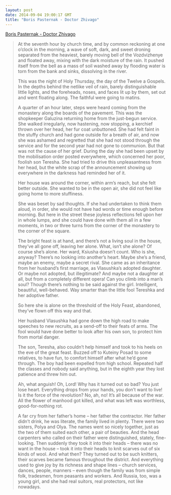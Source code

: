 ```yaml
---
layout: post
date: 2014-09-04 19:00:17 GMT
title: "Boris Pasternak - Doctor Zhivago"
---
```

<a href="http://www.amazon.in/gp/product/0099541246/ref=as_li_tl?ie=UTF8&amp;camp=3626&amp;creative=24822&amp;creativeASIN=0099541246&amp;linkCode=as2&amp;tag=arpstum-21">Boris Pasternak - Doctor Zhivago</a><img src="http://ir-in.amazon-adsystem.com/e/ir?t=arpstum-21&amp;l=as2&amp;o=31&amp;a=0099541246" width="1" height="1" border="0" alt="" style="border:none !important; margin:0px !important;"/>

<blockquote><p>At the seventh hour by church time, and by common reckoning at one o’clock in the morning, a wave of soft, dark, and sweet droning separated from the heaviest, barely moving bell of the Vozdvizhenye and floated away, mixing with the dark moisture of the rain. It pushed itself from the bell as a mass of soil washed away by flooding water is torn from the bank and sinks, dissolving in the river. </p>

<p>This was the night of Holy Thursday, the day of the Twelve a Gospels. In the depths behind the netlike veil of rain, barely distinguishable little lights, and the foreheads, noses, and faces lit up by them, set out and went floating along. The faithful were going to matins. </p>

<p>A quarter of an hour later, steps were heard coming from the monastery along the boards of the pavement. This was the shopkeeper Galuzina returning home from the just-begun service. She walked irregularly, now hastening, now stopping, a kerchief thrown over her head, her fur coat unbuttoned. She had felt faint in the stuffy church and had gone outside for a breath of air, and now she was ashamed and regretted that she had not stood through the service and for the second year had not gone to communion. But that was not the cause of her grief. During the day she had been upset by the mobilisation order posted everywhere, which concerned her poor, foolish son Teresha. She had tried to drive this unpleasantness from her head, but the white scrap of the announcement showing up everywhere in the darkness had reminded her of it. </p>

<p>Her house was around the corner, within arm’s reach, but she felt better outside. She wanted to be in the open air, she did not feel like going home to more stuffiness. </p>

<p>She was beset by sad thoughts. If she had undertaken to think them aloud, in order, she would not have had words or time enough before morning. But here in the street these joyless reflections fell upon her in whole lumps, and she could have done with them all in a few moments, in two or three turns from the corner of the monastery to the corner of the square. </p>

<p>The bright feast is at hand, and there’s not a living soul in the house, they’ve all gone off, leaving her alone. What, isn’t she alone? Of course she’s alone. Her ward, Ksiusha doesn’t count. Who is she, anyway? There’s no looking into another’s heart. Maybe she’s a friend, maybe an enemy, maybe a secret rival. She came as an inheritance from her husband’s first marriage, as Vlasushka’s adopted daughter. Or maybe not adopted, but illegitimate? And maybe not a daughter at all, but from a completely different opera! Can you climb into a man’s soul? Though there’s nothing to be said against the girl. Intelligent, beautiful, well-behaved. Way smarter than the little fool Tereshka and her adoptive father. </p>

<p>So here she is alone on the threshold of the Holy Feast, abandoned, they’ve flown off this way and that. </p>

<p>Her husband Vlasushka had gone down the high road to make speeches to new recruits, as a send-off to their feats of arms. The fool would have done better to look after his own son, to protect him from mortal danger. </p>

<p>The son, Teresha, also couldn’t help himself and took to his heels on the eve of the great feast. Buzzed off to Kuteiny Posad to some relatives, to have fun, to comfort himself after what he’d gone through. The boy had been expelled from high school. Repeated half the classes and nobody said anything, but in the eighth year they lost patience and threw him out. </p>

<p>Ah, what anguish! Oh, Lord! Why has it turned out so bad? You just lose heart. Everything drops from your hands, you don’t want to live! Is it the force of the revolution? No, ah, no! It’s all because of the war. All the flower of manhood got killed, and what was left was worthless, good-for-nothing rot. </p>

<p>A far cry from her father’s home – her father the contractor. Her father didn’t drink, he was literate, the family lived in plenty. There were two sisters, Polya and Olya. The names went so nicely together, just as the two of them suited each other, a pair of beauties. And the head carpenters who called on their father were distinguished, stately, fine-looking. Then suddenly they took it into their heads – there was no want in the house – took it into their heads to knit scarves out of six kinds of wool. And what then? They turned out to be such knitters, their scarves became famous throughout the district. And everything used to give joy by its richness and shape lines – church services, dances, people, manners – even though the family was from simple folk, tradesmen, from peasants and workers. And Russia, too, was a young girl, and she had real suitors, real protectors, not like nowadays.</p></blockquote>